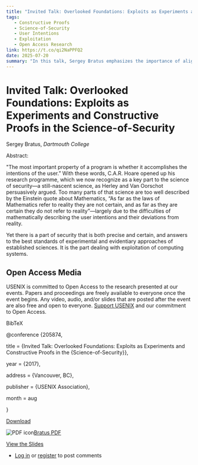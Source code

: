 ```yaml
---
title: "Invited Talk: Overlooked Foundations: Exploits as Experiments and Constructive Proofs in the Science-of-Security | USENIX"
tags:
   - Constructive Proofs
   - Science-of-Security
   - User Intentions
   - Exploitation
   - Open Access Research
link: https://t.co/qi2NaPPFQ2
date: 2025-07-20
summary: "In this talk, Sergey Bratus emphasizes the importance of aligning program functionality with user intentions in the evolving science of security. C.A.R. Hoare's insights underscore the challenge of accurately mathematically modeling user intentions. Bratus proposes that security exploits serve as experimental evidence and constructive proofs within this domain, highlighting a significant aspect of security that adheres to rigorous experimental standards. This perspective shifts focus from abstract theory to practical exploitation methodologies, reinforcing the notion that understanding exploit mechanisms is crucial for advancing security sciences."
---
```


# Invited Talk: Overlooked Foundations: Exploits as Experiments and Constructive Proofs in the Science-of-Security

Sergey Bratus, _Dartmouth College_

Abstract:

"The most important property of a program is whether it accomplishes the intentions of the user.” With these words, C.A.R. Hoare opened up his research programme, which we now recognize as a key part to the science of security—a still-nascent science, as Herley and Van Oorschot persuasively argued. Too many parts of that science are too well described by the Einstein quote about Mathematics, “As far as the laws of Mathematics refer to reality they are not certain, and as far as they are certain they do not refer to reality”—largely due to the difficulties of mathematically describing the user intentions and their deviations from reality.

Yet there is a part of security that is both precise and certain, and answers to the best standards of experimental and evidentiary approaches of established sciences. It is the part dealing with exploitation of computing systems.

## Open Access Media

USENIX is committed to Open Access to the research presented at our events. Papers and proceedings are freely available to everyone once the event begins. Any video, audio, and/or slides that are posted after the event are also free and open to everyone. [Support USENIX](https://www.usenix.org/annual-fund) and our commitment to Open Access.

BibTeX

@conference {205874,

title = {Invited Talk: Overlooked Foundations: Exploits as Experiments and Constructive Proofs in the {Science-of-Security}},

year = {2017},

address = {Vancouver, BC},

publisher = {USENIX Association},

month = aug

}

[Download](https://www.usenix.org/biblio/export/bibtex/205874)

![PDF icon](https://www.usenix.org/core/modules/file/icons/application-pdf.png)[Bratus PDF](https://www.usenix.org/system/files/conference/cset17/cset17-paper-bratus.pdf "cset17-paper-bratus.pdf")

[View the Slides](https://www.usenix.org/sites/default/files/conference/protected-files/cset17_slides_bratus.pdf)

- [Log in](https://www.usenix.org/user/login?destination=comment/reply/205875%23comment-form) or [register](https://www.usenix.org/user/register?destination=comment/reply/205875%23comment-form) to post comments

